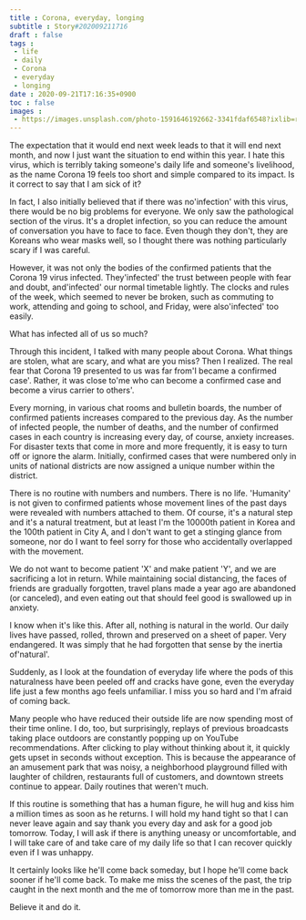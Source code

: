 ```yaml
---
title : Corona, everyday, longing
subtitle : Story#202009211716
draft : false
tags :
 - life
 - daily
 - Corona
 - everyday
 - longing
date : 2020-09-21T17:16:35+0900
toc : false
images : 
 - https://images.unsplash.com/photo-1591646192662-3341fdaf6548?ixlib=rb-1.2.1&q=85&fm=jpg&crop=entropy&cs=srgb&ixid=eyJhcHBfaWQiOjE1NTU0OX0
---
```

The expectation that it would end next week leads to that it will end next month, and now I just want the situation to end within this year. I hate this virus, which is terribly taking someone's daily life and someone's livelihood, as the name Corona 19 feels too short and simple compared to its impact. Is it correct to say that I am sick of it?  

In fact, I also initially believed that if there was no'infection' with this virus, there would be no big problems for everyone. We only saw the pathological section of the virus. It's a droplet infection, so you can reduce the amount of conversation you have to face to face. Even though they don't, they are Koreans who wear masks well, so I thought there was nothing particularly scary if I was careful.  

However, it was not only the bodies of the confirmed patients that the Corona 19 virus infected. They'infected' the trust between people with fear and doubt, and'infected' our normal timetable lightly. The clocks and rules of the week, which seemed to never be broken, such as commuting to work, attending and going to school, and Friday, were also'infected' too easily.  

What has infected all of us so much?  

Through this incident, I talked with many people about Corona. What things are stolen, what are scary, and what are you miss? Then I realized. The real fear that Corona 19 presented to us was far from'I became a confirmed case'. Rather, it was close to'me who can become a confirmed case and become a virus carrier to others'.  

Every morning, in various chat rooms and bulletin boards, the number of confirmed patients increases compared to the previous day. As the number of infected people, the number of deaths, and the number of confirmed cases in each country is increasing every day, of course, anxiety increases. For disaster texts that come in more and more frequently, it is easy to turn off or ignore the alarm. Initially, confirmed cases that were numbered only in units of national districts are now assigned a unique number within the district.  

There is no routine with numbers and numbers. There is no life. 'Humanity' is not given to confirmed patients whose movement lines of the past days were revealed with numbers attached to them. Of course, it's a natural step and it's a natural treatment, but at least I'm the 10000th patient in Korea and the 100th patient in City A, and I don't want to get a stinging glance from someone, nor do I want to feel sorry for those who accidentally overlapped with the movement.  

We do not want to become patient 'X' and make patient 'Y', and we are sacrificing a lot in return. While maintaining social distancing, the faces of friends are gradually forgotten, travel plans made a year ago are abandoned (or canceled), and even eating out that should feel good is swallowed up in anxiety.  

I know when it's like this. After all, nothing is natural in the world. Our daily lives have passed, rolled, thrown and preserved on a sheet of paper. Very endangered. It was simply that he had forgotten that sense by the inertia of'natural'.  

Suddenly, as I look at the foundation of everyday life where the pods of this naturalness have been peeled off and cracks have gone, even the everyday life just a few months ago feels unfamiliar. I miss you so hard and I'm afraid of coming back.  

Many people who have reduced their outside life are now spending most of their time online. I do, too, but surprisingly, replays of previous broadcasts taking place outdoors are constantly popping up on YouTube recommendations. After clicking to play without thinking about it, it quickly gets upset in seconds without exception. This is because the appearance of an amusement park that was noisy, a neighborhood playground filled with laughter of children, restaurants full of customers, and downtown streets continue to appear. Daily routines that weren't much.  

If this routine is something that has a human figure, he will hug and kiss him a million times as soon as he returns. I will hold my hand tight so that I can never leave again and say thank you every day and ask for a good job tomorrow. Today, I will ask if there is anything uneasy or uncomfortable, and I will take care of and take care of my daily life so that I can recover quickly even if I was unhappy.  

It certainly looks like he'll come back someday, but I hope he'll come back sooner if he'll come back. To make me miss the scenes of the past, the trip caught in the next month and the me of tomorrow more than me in the past.  

Believe it and do it.